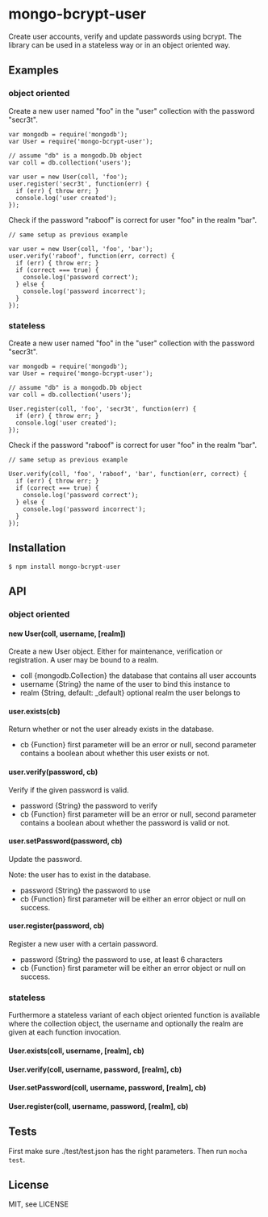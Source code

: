 # mongo-bcrypt-user

Create user accounts, verify and update passwords using bcrypt. The library can be
used in a stateless way or in an object oriented way.

## Examples
### object oriented

Create a new user named "foo" in the "user" collection with the password "secr3t".

    var mongodb = require('mongodb');
    var User = require('mongo-bcrypt-user');

    // assume "db" is a mongodb.Db object
    var coll = db.collection('users');

    var user = new User(coll, 'foo');
    user.register('secr3t', function(err) {
      if (err) { throw err; }
      console.log('user created');
    });

Check if the password "raboof" is correct for user "foo" in the realm "bar".

    // same setup as previous example

    var user = new User(coll, 'foo', 'bar');
    user.verify('raboof', function(err, correct) {
      if (err) { throw err; }
      if (correct === true) {
        console.log('password correct');
      } else {
        console.log('password incorrect');
      }
    });

### stateless

Create a new user named "foo" in the "user" collection with the password "secr3t".

    var mongodb = require('mongodb');
    var User = require('mongo-bcrypt-user');

    // assume "db" is a mongodb.Db object
    var coll = db.collection('users');

    User.register(coll, 'foo', 'secr3t', function(err) {
      if (err) { throw err; }
      console.log('user created');
    });

Check if the password "raboof" is correct for user "foo" in the realm "bar".

    // same setup as previous example

    User.verify(coll, 'foo', 'raboof', 'bar', function(err, correct) {
      if (err) { throw err; }
      if (correct === true) {
        console.log('password correct');
      } else {
        console.log('password incorrect');
      }
    });

## Installation

    $ npm install mongo-bcrypt-user

## API
### object oriented

#### new User(coll, username, [realm])
Create a new User object. Either for maintenance, verification or registration.
A user may be bound to a realm.

* coll {mongodb.Collection} the database that contains all user accounts
* username {String} the name of the user to bind this instance to
* realm {String, default: _default} optional realm the user belongs to

#### user.exists(cb)
Return whether or not the user already exists in the database.

* cb {Function} first parameter will be an error or null, second parameter
  contains a boolean about whether this user exists or not.

#### user.verify(password, cb)
Verify if the given password is valid.

* password {String} the password to verify
* cb {Function} first parameter will be an error or null, second parameter
  contains a boolean about whether the password is valid or not.

#### user.setPassword(password, cb)
Update the password.

Note: the user has to exist in the database.

* password {String} the password to use
* cb {Function} first parameter will be either an error object or null on success.

#### user.register(password, cb)
Register a new user with a certain password.

* password {String} the password to use, at least 6 characters
* cb {Function} first parameter will be either an error object or null on success.

### stateless

Furthermore a stateless variant of each object oriented function is available
where the collection object, the username and optionally the realm are given at
each function invocation.

#### User.exists(coll, username, [realm], cb)
#### User.verify(coll, username, password, [realm], cb)
#### User.setPassword(coll, username, password, [realm], cb)
#### User.register(coll, username, password, [realm], cb)

## Tests

First make sure ./test/test.json has the right parameters. Then run `mocha test`.

## License

MIT, see LICENSE
